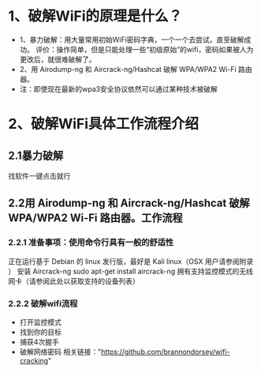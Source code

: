 # 1、破解WiFi的原理是什么？
* 1、暴力破解：用大量常用初始WiFi密码字典，一个一个去尝试，直至破解成功。
评价：操作简单，但是只能处理一些“初级原始”的wifi，密码如果被人为更改后，就很难破解了。
* 2、用 Airodump-ng 和 Aircrack-ng/Hashcat 破解 WPA/WPA2 Wi-Fi 路由器。
* 注：即使现在最新的wpa3安全协议依然可以通过某种技术被破解

# 2、破解WiFi具体工作流程介绍

## 2.1暴力破解
找软件一键点击就行

## 2.2用 Airodump-ng 和 Aircrack-ng/Hashcat 破解 WPA/WPA2 Wi-Fi 路由器。工作流程

### 2.2.1 准备事项：使用命令行具有一般的舒适性
正在运行基于 Debian 的 linux 发行版，最好是 Kali linux（OSX 用户请参阅附录 ）
安装 Aircrack-ng
sudo apt-get install aircrack-ng
拥有支持监控模式的无线网卡（请参阅此处以获取支持的设备列表）

### 2.2.2 破解wifi流程
- 打开监控模式
- 找到你的目标
- 捕获4次握手
- 破解网络密码
相关链接："https://github.com/brannondorsey/wifi-cracking"



